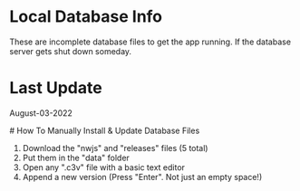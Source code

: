 # Local Database Info
These are incomplete database files to get the app running. If the database server gets shut down someday.

# Last Update
August-03-2022

﻿# How To Manually Install & Update Database Files
1. Download the "nwjs" and "releases" files (5 total)
2. Put them in the "data" folder
3. Open any ".c3v" file with a basic text editor
4. Append a new version (Press "Enter". Not just an empty space!)